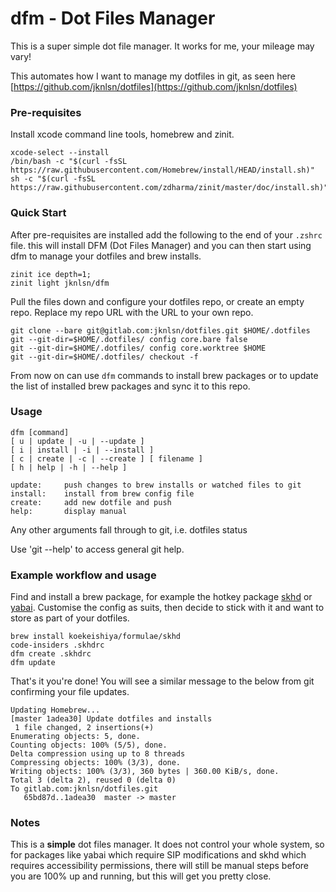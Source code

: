 # dfm - Dot Files Manager

This is a super simple dot file manager. It works for me, your mileage may vary!

This automates how I want to manage my dotfiles in git, as seen here [https://github.com/jknlsn/dotfiles](https://github.com/jknlsn/dotfiles)

### Pre-requisites

Install xcode command line tools, homebrew and zinit.

```
xcode-select --install
/bin/bash -c "$(curl -fsSL https://raw.githubusercontent.com/Homebrew/install/HEAD/install.sh)"
sh -c "$(curl -fsSL https://raw.githubusercontent.com/zdharma/zinit/master/doc/install.sh)"
```

### Quick Start

After pre-requisites are installed add the following to the end of your `.zshrc` file. this will install DFM (Dot Files Manager) and you can then start using dfm to manage your dotfiles and brew installs.

```
zinit ice depth=1;
zinit light jknlsn/dfm
```

Pull the files down and configure your dotfiles repo, or create an empty repo. Replace my repo URL with the URL to your own repo.

```
git clone --bare git@gitlab.com:jknlsn/dotfiles.git $HOME/.dotfiles
git --git-dir=$HOME/.dotfiles/ config core.bare false
git --git-dir=$HOME/.dotfiles/ config core.worktree $HOME
git --git-dir=$HOME/.dotfiles/ checkout -f
```

From now on can use `dfm` commands to install brew packages or to update the list of installed brew packages and sync it to this repo.

### Usage

    dfm [command]
    [ u | update | -u | --update ]
    [ i | install | -i | --install ]
    [ c | create | -c | --create ] [ filename ]
    [ h | help | -h | --help ]

    update:     push changes to brew installs or watched files to git
    install:    install from brew config file
    create:     add new dotfile and push
    help:       display manual

Any other arguments fall through to git, i.e. dotfiles status

Use 'git --help' to access general git help.

### Example workflow and usage

Find and install a brew package, for example the hotkey package [skhd](https://github.com/koekeishiya/skhd) or
[yabai](https://github.com/koekeishiya/yabai). Customise the config as suits, then decide to stick with it and want to store as part of your dotfiles.

```
brew install koekeishiya/formulae/skhd
code-insiders .skhdrc
dfm create .skhdrc
dfm update
```

That's it you're done! You will see a similar message to the below from git confirming your file updates.

```
Updating Homebrew...
[master 1adea30] Update dotfiles and installs
 1 file changed, 2 insertions(+)
Enumerating objects: 5, done.
Counting objects: 100% (5/5), done.
Delta compression using up to 8 threads
Compressing objects: 100% (3/3), done.
Writing objects: 100% (3/3), 360 bytes | 360.00 KiB/s, done.
Total 3 (delta 2), reused 0 (delta 0)
To gitlab.com:jknlsn/dotfiles.git
   65bd87d..1adea30  master -> master
```

### Notes

This is a **simple** dot files manager. It does not control your whole system, so for packages like yabai which require SIP modifications and skhd which requires accessibility permissions, there will still be manual steps before you are 100% up and running, but this will get you pretty close.
